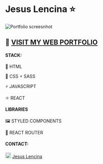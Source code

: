 # Jesus Lencina ⭐
 
 ![Portfolio screesnhot](https://i.imgur.com/VKvnEeI.jpg)
 
## 💼 [VISIT MY WEB PORTFOLIO](https://jesuslencina.github.io/)
 
#### STACK:

📃 HTML

🎨 CSS + SASS

⚡ JAVASCRIPT

⚛️ REACT 



#### LIBRARIES

🖼️ STYLED COMPONENTS

🔗 REACT ROUTER 



#### CONTACT:

 <div>
 <img src="https://www.flaticon.es/svg/static/icons/svg/174/174857.svg" width=18> <a href="https://www.linkedin.com/in/jesuslencina/">Jesus Lencina</a>
 </div>


